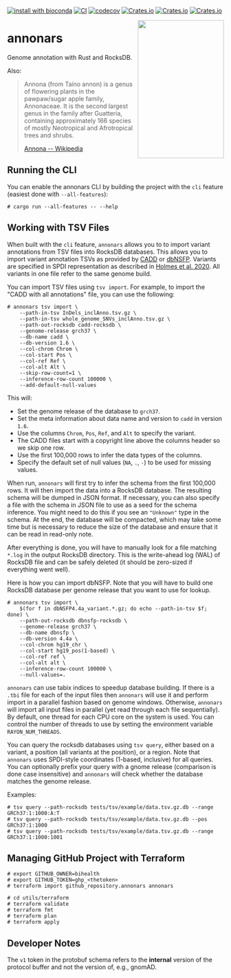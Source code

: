 [![install with bioconda](https://img.shields.io/badge/install%20with-bioconda-brightgreen.svg?style=flat)](http://bioconda.github.io/recipes/annonars/README.html)
[![CI](https://github.com/bihealth/annonars/actions/workflows/rust.yml/badge.svg)](https://github.com/bihealth/annonars/actions/workflows/rust.yml)
[![codecov](https://codecov.io/gh/bihealth/annonars/branch/main/graph/badge.svg?token=UjTNKN6kCI)](https://codecov.io/gh/bihealth/annonars)
[![Crates.io](https://img.shields.io/crates/d/annonars.svg)](https://crates.io/crates/annonars)
[![Crates.io](https://img.shields.io/crates/v/annonars.svg)](https://crates.io/crates/annonars)
[![Crates.io](https://img.shields.io/crates/l/annonars.svg)](https://crates.io/crates/annonars)

<a href="https://commons.wikimedia.org/wiki/File:Annona_squamosa_Blanco1.192.png"><img src="https://github.com/bihealth/annonars/blob/main/utils/img/annona-wikimedia.jpg?raw=true" width="200px" height="321px" align="right"></a>

# annonars

Genome annotation with Rust and RocksDB.

Also:

> Annona (from Taíno annon) is a genus of flowering plants in the pawpaw/sugar apple family, Annonaceae. It is the second largest genus in the family after Guatteria, containing approximately 166 species of mostly Neotropical and Afrotropical trees and shrubs.
>
> [Annona -- Wikipedia](https://en.wikipedia.org/wiki/Annona)

## Running the CLI

You can enable the annonars CLI by building the project with the `cli` feature (easiest done with `--all-features`):

```
# cargo run --all-features -- --help
```

## Working with TSV Files

When built with the `cli` feature, `annonars` allows you to to import variant annotations from TSV files into RocksDB databases.
This allows you to import variant annotation TSVs as provided by [CADD](https://cadd.gs.washington.edu/) or [dbNSFP](https://sites.google.com/site/jpopgen/dbNSFP).
Variants are specified in SPDI representation as described in [Holmes et al. 2020](https://www.ncbi.nlm.nih.gov/pmc/articles/PMC7523648/).
All variants in one file refer to the same genome build.

You can import TSV files using `tsv import`.
For example, to import the "CADD with all annotations" file, you can use the following:

```
# annonars tsv import \
    --path-in-tsv InDels_inclAnno.tsv.gz \
    --path-in-tsv whole_genome_SNVs_inclAnno.tsv.gz \
    --path-out-rocksdb cadd-rocksdb \
    --genome-release grch37 \
    --db-name cadd \
    --db-version 1.6 \
    --col-chrom Chrom \
    --col-start Pos \
    --col-ref Ref \
    --col-alt Alt \
    --skip-row-count=1 \
    --inference-row-count 100000 \
    --add-default-null-values
```

This will:

- Set the genome release of the database to `grch37`.
- Set the meta information about data name and version to `cadd` in version `1.6`.
- Use the columns `Chrom`, `Pos`, `Ref`, and `Alt` to specify the variant.
- The CADD files start with a copyright line above the columns header so we skip one row.
- Use the first 100,000 rows to infer the data types of the columns.
- Specify the default set of null values (`NA`, `.`, `-`) to be used for missing values.

When run, `annonars` will first try to infer the schema from the first 100,000 rows.
It will then import the data into a RocksDB database.
The resulting schema will be dumped in JSON format.
If necessary, you can also specify a file with the schema in JSON file to use as a seed for the schema inference.
You might need to do this if you see an `"Unknown"` type in the schema.
At the end, the database will be compacted, which may take some time but is necessary to reduce the size of the database and ensure that it can be read in read-only note.

After everything is done, you will have to manually look for a file matching `*.log` in the output RocksDB directory.
This is the write-ahead log (WAL) of RocksDB file and can be safely deleted (it should be zero-sized if everything went well).

Here is how you can import dbNSFP.
Note that you will have to build one RocksDB database per genome release that you want to use for lookup.

```
# annonars tsv import \
    $(for f in dbNSFP4.4a_variant.*.gz; do echo --path-in-tsv $f; done) \
    --path-out-rocksdb dbnsfp-rocksdb \
    --genome-release grch37 \
    --db-name dbnsfp \
    --db-version 4.4a \
    --col-chrom hg19_chr \
    --col-start hg19_pos(1-based) \
    --col-ref ref \
    --col-alt alt \
    --inference-row-count 100000 \
    --null-values=.
```

`annonars` can use tabix indices to speedup database building.
If there is a `.tbi` file for each of the input files then `annonars` will use it and perform import in a parallel fashion based on genome windows.
Otherwise, `annonars` will import all input files in parallel (yet read through each file sequentially).
By default, one thread for each CPU core on the system is used.
You can control the number of threads to use by setting the environment variable `RAYON_NUM_THREADS`.

You can query the rocksdb databases using `tsv query`, either based on a variant, a position (all variants at the position), or a region.
Note that `annonars` uses SPDI-style coordinates (1-based, inclusive) for all queries.
You can optionally prefix your query with a gnome release (comparison is done case insensitive) and `annonars` will check whether the database matches the genome release.

Examples:

```
# tsv query --path-rocksdb tests/tsv/example/data.tsv.gz.db --range GRCh37:1:1000:A:T
# tsv query --path-rocksdb tests/tsv/example/data.tsv.gz.db --pos GRCh37:1:1000
# tsv query --path-rocksdb tests/tsv/example/data.tsv.gz.db --range GRCh37:1:1000:1001
```

## Managing GitHub Project with Terraform

```
# export GITHUB_OWNER=bihealth
# export GITHUB_TOKEN=ghp_<thetoken>
# terraform import github_repository.annonars annonars

# cd utils/terraform
# terraform validate
# terraform fmt
# terraform plan
# terraform apply
```

## Developer Notes

The `v1` token in the protobuf schema refers to the **internal** version of the protocol buffer and not the version of, e.g., gnomAD.
